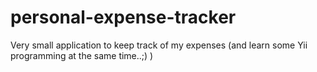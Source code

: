 personal-expense-tracker
========================

Very small application to keep track of my expenses (and learn some Yii programming at the same time..;) )
